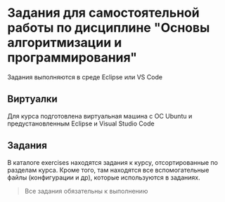 # Задания для самостоятельной работы по дисциплине "Основы алгоритмизации и программирования"

Задания выполняются в среде Eclipse или VS Code

## Виртуалки

Для курса подготовлена виртуальная машина с ОС Ubuntu и предустановленным Eclipse и Visual Studio Code

## Задания

В каталоге exercises находятся задания к курсу, отсортированные по разделам курса.
Кроме того, там находятся все вспомогательные файлы (конфигурации и др), которые используются в заданиях.

> Все задания обязательны к выполнению 
